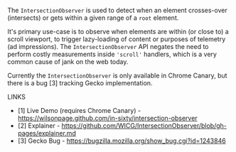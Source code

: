 The `IntersectionObserver` is used to detect when an element crosses-over (intersects) or gets within a given range of a `root` element.

It's primary use-case is to observe when elements are within (or close to) a scroll viewport, to trigger lazy-loading of content or purposes of telemetry (ad impressions). The `IntersectionObserver` API negates the need to perform costly measurements inside `'scroll'` handlers, which is a very common cause of jank on the web today.

Currently the `IntersectionObserver` is only available in Chrome Canary, but there is a bug [3] tracking Gecko implementation.

LINKS

- [1] Live Demo (requires Chrome Canary) - https://wilsonpage.github.com/in-sixty/intersection-observer
- [2] Explainer - https://github.com/WICG/IntersectionObserver/blob/gh-pages/explainer.md
- [3] Gecko Bug - https://bugzilla.mozilla.org/show_bug.cgi?id=1243846
